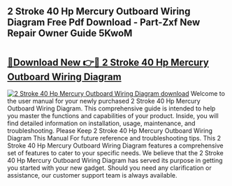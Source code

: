 ## 2 Stroke 40 Hp Mercury Outboard Wiring Diagram Free Pdf Download - Part-Zxf New Repair Owner Guide 5KwoM

# <h2><a href="http://dfhaet.blite.top/?on=2+Stroke+40+Hp+Mercury+Outboard+Wiring+Diagram">🔗Download New 👉🔴 2 Stroke 40 Hp Mercury Outboard Wiring Diagram</a></h2>

[![2 Stroke 40 Hp Mercury Outboard Wiring Diagram download](https://i.imgur.com/lujVjoI.png)](http://dfhaet.blite.top/?on=2+Stroke+40+Hp+Mercury+Outboard+Wiring+Diagram)
Welcome to the user manual for your newly purchased 2 Stroke 40 Hp Mercury Outboard Wiring Diagram. This comprehensive guide is intended to help you master the functions and capabilities of your product. Inside, you will find detailed information on installation, usage, maintenance, and troubleshooting. Please Keep 2 Stroke 40 Hp Mercury Outboard Wiring Diagram This Manual For future reference and troubleshooting tips. This 2 Stroke 40 Hp Mercury Outboard Wiring Diagram features a comprehensive set of features to cater to your specific needs. We believe that the 2 Stroke 40 Hp Mercury Outboard Wiring Diagram has served its purpose in getting you started with your new gadget. Should you need any clarification or assistance, our customer support team is always available.
